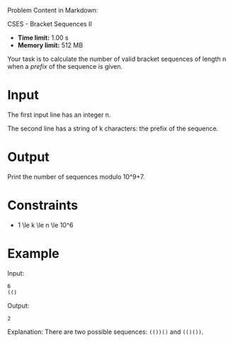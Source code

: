 Problem Content in Markdown:


CSES \- Bracket Sequences II




* **Time limit:** 1\.00 s
* **Memory limit:** 512 MB




Your task is to calculate the number of valid bracket sequences of length n when a *prefix* of the sequence is given.


Input
=====


The first input line has an integer n.


The second line has a string of k characters: the prefix of the sequence.


Output
======


Print the number of sequences modulo 10^9\+7.


Constraints
===========


* 1 \\le k \\le n \\le 10^6


Example
=======


Input:



```
6
(()

```

Output:



```
2

```

Explanation: There are two possible sequences: `(())()` and `(()())`.


 
